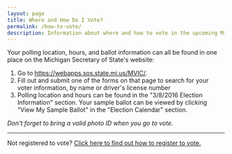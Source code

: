 ```yaml
---
layout: page
title: Where and How Do I Vote?
permalink: /how-to-vote/
description: Information about where and how to vote in the upcoming Michigan election.
---
```


Your polling location, hours, and ballot information can all be found in one place on the Michigan Secretary of State's website:

1. Go to <https://webapps.sos.state.mi.us/MVIC/>.
2. Fill out and submit one of the forms on that page to search for your voter information, by name or driver's license number
3. Polling location and hours can be found in the "3/8/2016 Election Information" section. Your sample ballot can be viewed by clicking "View My Sample Ballot" in the "Election Calendar" section.

*Don't forget to bring a valid photo ID when you go to vote.*

---

Not registered to vote? [Click here to find out how to register to vote.](/register-to-vote/)